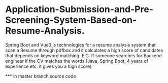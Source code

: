 # Application-Submission-and-Pre-Screening-System-Based-on-Resume-Analysis.
Spring Boot and Vue3.js technologies for a resume analysis system that scan a Resume through pdfbox and it calculates a high score of candidates that depends on keyword matching. E.G. If someone searches for Backend engineer if the CV matches the words (Java, Spring Boot, 4 years of experience etc. it gives you a high score)

*** in master branch source code
